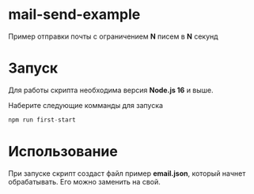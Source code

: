 # mail-send-example

Пример отправки почты с ограничением **N** писем в **N** секунд

# Запуск

Для работы скрипта необходима версия **Node.js 16** и выше.

Наберите следующие комманды для запуска

```typescript
npm run first-start
```

# Использование

При запуске скрипт создаст файл пример **email.json**, который начнет обрабатывать. Его можно заменить на свой.